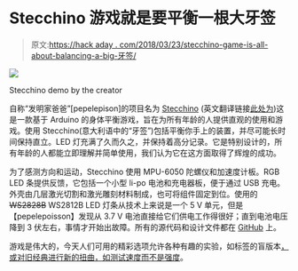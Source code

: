 # Stecchino 游戏就是要平衡一根大牙签

> 原文:[https://hack aday . com/2018/03/23/stecchino-game-is-all-about-balancing-a-big-牙签/](https://hackaday.com/2018/03/23/stecchino-game-is-all-about-balancing-a-big-toothpick/)

[![](../Images/81656cf3cd083521469f900d2de26d18.png)](https://hackaday.com/wp-content/uploads/2018/03/stecchino-square.jpg)

Stecchino demo by the creator

自称“发明家爸爸”[pepelepison]的项目名为 [Stecchino](http://www.chezpapietmamie.com/pcube/arduino/stecchino/) (英文翻译链接[此处为](https://translate.google.ca/translate?hl=en&sl=fr&u=http://www.chezpapietmamie.com/pcube/arduino/stecchino/))这是一款基于 Arduino 的身体平衡游戏，旨在为所有年龄的人提供直观的使用和游戏。使用 Stecchino(意大利语中的“牙签”)包括平衡你手上的装置，并尽可能长时间保持直立。LED 灯充满了久而久之，并保持着高分记录。它是特别设计的，所有年龄的人都能立即理解并简单使用，我们认为它在这方面取得了辉煌的成功。

为了感测方向和运动，Stecchino 使用 MPU-6050 陀螺仪和加速度计板。RGB LED 条提供反馈，它包括一个小型 li-po 电池和充电器板，便于通过 USB 充电。外壳由几层激光切割和激光雕刻材料制成，也可将组件固定到位。使用的 ~~WS2828B~~ WS2812B LED 灯条从技术上来说是一个 5 V 单元，但是【pepelepoisson】发现从 3.7 V 电池直接给它们供电工作得很好；直到电池电压降到 3 伏左右，事情才开始出故障。所有的源代码和设计文件都在 [GitHub](https://github.com/pepelepoisson/Stecchino) 上。

游戏是伟大的，今天人们可用的精彩选项允许各种有趣的实验，如标签的盲版本[，或对旧经典进行新的扭曲，如](https://hackaday.com/2017/05/23/run-from-the-sound-of-footsteps-in-blind-game-of-tag/)[测试速度而不是强度](https://hackaday.com/2017/09/30/modern-strongman-games-test-your-speed-instead/)。